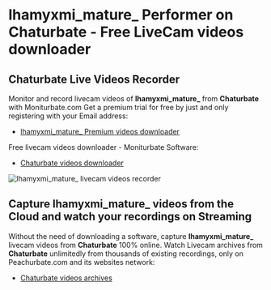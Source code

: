 # lhamyxmi_mature_ Performer on Chaturbate - Free LiveCam videos downloader

## Chaturbate Live Videos Recorder

Monitor and record livecam videos of **lhamyxmi_mature_** from **Chaturbate** with Moniturbate.com
Get a premium trial for free by just and only registering with your Email address:
* [lhamyxmi_mature_ Premium videos downloader](https://moniturbate.com/request-demo-licence-key.html)

Free livecam videos downloader - Moniturbate Software:
* [Chaturbate videos downloader](https://moniturbate.com/moniturbate-download-software.html)

![lhamyxmi_mature_ livecam videos recorder](https://peachurnet.com/templates/moniturbate-software.png)


## Capture lhamyxmi_mature_ videos from the Cloud and watch your recordings on Streaming

Without the need of downloading a software, capture **lhamyxmi_mature_** livecam videos from **Chaturbate** 100% online.
Watch Livecam archives from **Chaturbate** unlimitedly from thousands of existing recordings, only on Peachurbate.com and its websites network:
* [Chaturbate videos archives](https://peachurnet.com/)